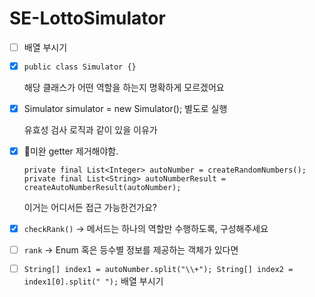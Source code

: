 # SE-LottoSimulator

- [ ]  배열 부시기
- [x]  `public class Simulator {}`
    
    해당 클래스가 어떤 역할을 하는지 명확하게 모르겠어요
    
- [x]  Simulator simulator = new Simulator(); 별도로 실행
    
    유효성 검사 로직과 같이 있을 이유가
    
- [x]  🔺미완 getter 제거해야함.
    
    `private final List<Integer> autoNumber = createRandomNumbers();
    private final List<String> autoNumberResult = createAutoNumberResult(autoNumber);`
    
    이거는 어디서든 접근 가능한건가요?
    
- [x]  `checkRank()` -> 메서드는 하나의 역할만 수행하도록, 구성해주세요
- [ ]  `rank` → Enum 혹은 등수별 정보를 제공하는 객체가 있다면
- [ ]  `String[] index1 = autoNumber.split("\\+");
String[] index2 = index1[0].split(" ");` 배열 부시기

